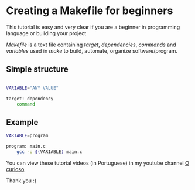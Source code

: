 # Creating a Makefile for beginners

This tutorial is easy and very clear if you are a beginner in programming language or building your project

_Makefile_ is a text file containing _target_, _dependencies_, _commands_ and _variables_ used in _make_ to build, automate, organize software/program.


## Simple structure

```sh

VARIABLE="ANY VALUE"

target: dependency
    command

```

## Example

```sh
VARIABLE=program

program: main.c
    gcc -o $(VARIABLE) main.c

```

You can view these tutorial videos (in Portuguese) in my youtube channel [O curioso](https://www.youtube.com/@umpoucosobreconhecimentos)

Thank you :)

